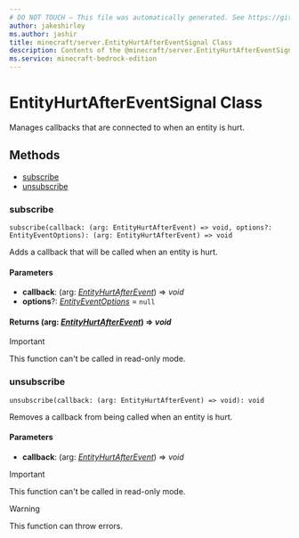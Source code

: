 ```yaml
---
# DO NOT TOUCH — This file was automatically generated. See https://github.com/mojang/minecraftapidocsgenerator to modify descriptions, examples, etc.
author: jakeshirley
ms.author: jashir
title: minecraft/server.EntityHurtAfterEventSignal Class
description: Contents of the @minecraft/server.EntityHurtAfterEventSignal class.
ms.service: minecraft-bedrock-edition
---
```

# EntityHurtAfterEventSignal Class

Manages callbacks that are connected to when an entity is hurt.

## Methods
- [subscribe](#subscribe)
- [unsubscribe](#unsubscribe)

### **subscribe**
`
subscribe(callback: (arg: EntityHurtAfterEvent) => void, options?: EntityEventOptions): (arg: EntityHurtAfterEvent) => void
`

Adds a callback that will be called when an entity is hurt.

#### **Parameters**
- **callback**: (arg: [*EntityHurtAfterEvent*](EntityHurtAfterEvent.md)) => *void*
- **options**?: [*EntityEventOptions*](EntityEventOptions.md) = `null`

#### **Returns** (arg: [*EntityHurtAfterEvent*](EntityHurtAfterEvent.md)) => *void*

> [!IMPORTANT]
> This function can't be called in read-only mode.

### **unsubscribe**
`
unsubscribe(callback: (arg: EntityHurtAfterEvent) => void): void
`

Removes a callback from being called when an entity is hurt.

#### **Parameters**
- **callback**: (arg: [*EntityHurtAfterEvent*](EntityHurtAfterEvent.md)) => *void*

> [!IMPORTANT]
> This function can't be called in read-only mode.

> [!WARNING]
> This function can throw errors.
